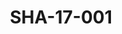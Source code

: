 ---
pid: SHA-17-001
title: SHA-17-001
language: ar
original_label: 
rights: شرحبيل احمد
location_of_original: شرحبيل احمد
photographer_or_studio: استوديو جاك الكويت
scanned_from: photograph 11.9 by 16.8
_date: '1964'
location: الكويت
description: عبد العزيز محمد داؤود في المسرح
additional_notes: 
permission_display: 'yes'
on_server: 'no'
on_website: 'no'
permalink: /photopages/ar/SHA-17-001.html
layout: photo-page
---